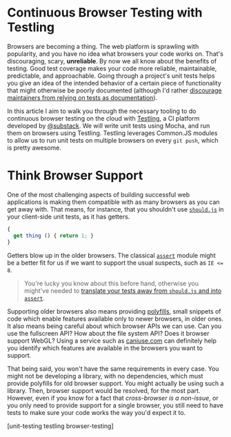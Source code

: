 # Continuous Browser Testing with Testling

Browsers are becoming a thing. The web platform is sprawling with popularity, and you have no idea what browsers your code works on. That's discouraging, scary, **unreliable**. By now we all know about the benefits of testing. Good test coverage makes your code more reliable, maintainable, predictable, and approachable. Going through a project's unit tests helps you give an idea of the intended behavior of a certain piece of functionality that might otherwise be poorly documented (although I'd rather [discourage maintainers from relying on tests as documentation][1]).

In this article I aim to walk you through the necessary tooling to do continuous browser testing on the cloud with [Testling][3], a CI platform developed by [@substack][2]. We will write unit tests using Mocha, and run them on browsers using Testling. Testling leverages Common.JS modules to allow us to run unit tests on multiple browsers on every `git push`, which is pretty awesome.

  [1]: /2014/01/20/how-to-design-great-programs "How to Design Great Programs"
  [2]: https://twitter.com/substack "substack on Twitter"
  [3]: http://ci.testling.com/ "Testling CI Platform"

# Think Browser Support

One of the most challenging aspects of building successful web applications is making them compatible with as many browsers as you can get away with. That means, for instance, that you shouldn't use [`should.js`][2] in your client-side unit tests, as it has getters.

```js
{
  get thing () { return 1; }
}
```

Getters blow up in the older browsers. The classical [`assert`][3] module might be a better fit for us if we want to support the usual suspects, such as `IE <= 8`.

> You're lucky you know about this before hand, otherwise you might've needed to [translate your tests away from `should.js` and into `assert`][4].

Supporting older browsers also means providing [polyfills][5], small snippets of code which enable features available only to newer browsers, in older ones. It also means being careful about which browser APIs we can use. Can you use the fullscreen API? How about the file system API? Does it browser support WebGL? Using a service such as [caniuse.com][6] can definitely help you identify which features are available in the browsers you want to support.

That being said, you won't have the same requirements in every case. You might not be developing a library, with no dependencies, which must provide polyfills for old browser support. You might actually be using such a library. Then, browser support would be resolved, for the most part. However, even if you know for a fact that _cross-browser is a non-issue_, or you only need to provide support for a single browser, you still need to have tests to make sure your code works the way you'd expect it to.




  [2]: https://github.com/visionmedia/should.js "visionmedia/should.js on GitHub"
  [3]: https://github.com/defunctzombie/commonjs-assert "defunctzombie/commonjs-assert on GitHub"
  [4]: https://github.com/bevacqua/contra/commit/1ca62b377595540eeb73fdd08a7c9edcb8ded377#diff-a11d42d80e96bd0a929b68d115fc7759 "'should -> assert, better browser compat' commit on bevacqua/contra"
  [5]: http://www.2ality.com/2011/12/shim-vs-polyfill.html "What is the difference between a shim and a polyfill?"
  [6]: http://caniuse.com

[unit-testing testling browser-testing]
